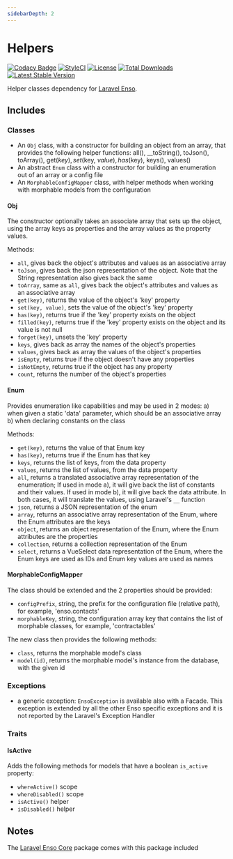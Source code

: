 ```yaml
---
sidebarDepth: 2
---
```


# Helpers

[![Codacy Badge](https://api.codacy.com/project/badge/Grade/4c084aada0bf4f70bf397338300bfc5d)](https://www.codacy.com/app/laravel-enso/Helpers?utm_source=github.com&utm_medium=referral&utm_content=laravel-enso/Helpers&utm_campaign=badger)
[![StyleCI](https://styleci.io/repos/85466970/shield?branch=master)](https://styleci.io/repos/85466970)
[![License](https://poser.pugx.org/laravel-enso/helpers/license)](https://packagist.org/packages/laravel-enso/helpers)
[![Total Downloads](https://poser.pugx.org/laravel-enso/helpers/downloads)](https://packagist.org/packages/laravel-enso/helpers)
[![Latest Stable Version](https://poser.pugx.org/laravel-enso/helpers/version)](https://packagist.org/packages/laravel-enso/helpers)

Helper classes dependency for [Laravel Enso](https://github.com/laravel-enso/Enso).

## Includes

### Classes
- An `Obj` class, with a constructor for building an object from an array, that provides the following helper functions: all(), __toString(), toJson(), toArray(), get($key), set($key, $value), has($key), keys(), values()
- An abstract `Enum` class with a constructor for building an enumeration out of an array or a config file 
- An `MorphableConfigMapper` class, with helper methods when working with morphable models from the configuration

#### Obj
The constructor optionally takes an associate array that sets up the object, 
using the array keys as properties and the array values as the property values.

Methods:
- `all`, gives back the object's attributes and values as an associative array
- `toJson`, gives back the json representation of the object. Note that the String representation also gives back the same 
- `toArray`, same as `all`, gives back the object's attributes and values as an associative array
- `get(key)`, returns the value of the object's 'key' property
- `set(key, value)`, sets the value of the object's 'key' property
- `has(key)`, returns true if the 'key' property exists on the object
- `filled(key)`, returns true if the 'key' property exists on the object and its value is not null
- `forget(key)`, unsets the 'key' property
- `keys`, gives back as array the names of the object's properties
- `values`, gives back as array the values of the object's properties
- `isEmpty`, returns true if the object doesn't have any properties
- `isNotEmpty`, returns true if the object has any property
- `count`, returns the number of the object's properties

#### Enum
Provides enumeration like capabilities and may be used in 2 modes:
a) when given a static 'data' parameter, which should be an associative array
b) when declaring constants on the class

Methods:
 - `get(key)`, returns the value of that Enum key
 - `has(key)`, returns true if the Enum has that key
 - `keys`, returns the list of keys, from the data property
 - `values`, returns the list of values, from the data property
 - `all`, returns a translated associative array representation of the enumeration; 
 If used in mode a), it will give back the list of constants and their values.
 If used in mode b), it will give back the data attribute.
 In both cases, it will translate the values, using Laravel's `__` function
 - `json`, returns a JSON representation of the enum
 - `array`, returns an associative array representation of the Enum, where the Enum attributes are the keys 
 - `object`, returns an object representation of the Enum, where the Enum attributes are the properties
 - `collection`, returns a collection representation of the Enum
 - `select`, returns a VueSelect data representation of the Enum, where the Enum keys are used as IDs 
 and Enum key values are used as names
   
#### MorphableConfigMapper
The class should be extended and the 2 properties should be provided:
- `configPrefix`, string, the prefix for the configuration file (relative path), for example, 'enso.contacts'
- `morphableKey`, string, the configuration array key that contains the list of morphable classes, for example, 'contractables'  

The new class then provides the following methods:
- `class`, returns the morphable model's class
- `model(id)`, returns the morphable model's instance from the database, with the given id 

### Exceptions

- a generic exception: `EnsoException` is available also with a Facade. This exception is extended by all the other Enso specific exceptions and it is not reported by the Laravel's Exception Handler

### Traits

#### IsActive 
Adds the following methods for models that have a boolean `is_active` property:
- `whereActive()` scope
- `whereDisabled()` scope
- `isActive()` helper
- `isDisabled()` helper 

## Notes

The [Laravel Enso Core](https://github.com/laravel-enso/Core) package comes with this package included
